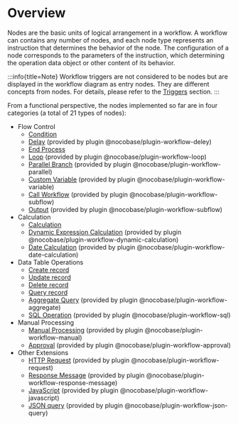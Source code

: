 # Overview

Nodes are the basic units of logical arrangement in a workflow. A workflow can contains any number of nodes, and each node type represents an instruction that determines the behavior of the node. The configuration of a node corresponds to the parameters of the instruction, which determining the operation data object or other content of its behavior.

:::info{title=Note}
Workflow triggers are not considered to be nodes but are displayed in the workflow diagram as entry nodes. They are different concepts from nodes. For details, please refer to the [Triggers](../triggers/index.md) section.
:::

From a functional perspective, the nodes implemented so far are in four categories (a total of 21 types of nodes):

- Flow Control
  - [Condition](./condition.md)
  - [Delay](./delay.md) (provided by plugin @nocobase/plugin-workflow-deley)
  - [End Process](./end.md)
  - [Loop](./loop.md) (provided by plugin @nocobase/plugin-workflow-loop)
  - [Parallel Branch](./parallel.md) (provided by plugin @nocobase/plugin-workflow-parallel)
  - [Custom Variable](./variable.md) (provided by plugin @nocobase/plugin-workflow-variable)
  - [Call Workflow](./subflow.md) (provided by plugin @nocobase/plugin-workflow-subflow)
  - [Output](./output.md) (provided by plugin @nocobase/plugin-workflow-subflow)
- Calculation
  - [Calculation](./calculation.md)
  - [Dynamic Expression Calculation](./dynamic-calculation.md) (provided by plugin @nocobase/plugin-workflow-dynamic-calculation)
  - [Date Calculation](./date-calculation.md) (provided by plugin @nocobase/plugin-workflow-date-calculation)
- Data Table Operations
  - [Create record](./create.md)
  - [Update record](./update.md)
  - [Delete record](./destroy.md)
  - [Query record](./query.md)
  - [Aggregate Query](./aggregate.md) (provided by plugin @nocobase/plugin-workflow-aggregate)
  - [SQL Operation](./sql.md) (provided by plugin @nocobase/plugin-workflow-sql)
- Manual Processing
  - [Manual Processing](./manual.md) (provided by plugin @nocobase/plugin-workflow-manual)
  - [Approval](./approval.md) (provided by plugin @nocobase/plugin-workflow-approval)
- Other Extensions
  - [HTTP Request](./request.md) (provided by plugin @nocobase/plugin-workflow-request)
  - [Response Message](./response-message.md) (provided by plugin @nocobase/plugin-workflow-response-message)
  - [JavaScript](./javascript.md) (provided by plugin @nocobase/plugin-workflow-javascript)
  - [JSON query](./json-query.md) (provided by plugin @nocobase/plugin-workflow-json-query)
